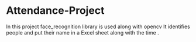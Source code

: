 # Attendance-Project

In this project face_recognition library is used along with opencv
It identifies people and put their name in a Excel sheet along with the time .
